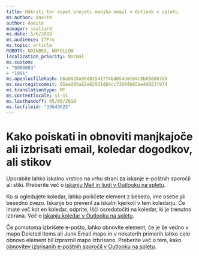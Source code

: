 ```yaml
---
title: Odkriti ter zopet prejeti manjka email v Outlook v spletu
ms.author: daeite
author: daeite
manager: joallard
ms.date: 5/6/2019
ms.audience: ITPro
ms.topic: article
ROBOTS: NOINDEX, NOFOLLOW
localization_priority: Normal
ms.custom:
- "8000003"
- "1991"
ms.openlocfilehash: b6a8028a95d81542774bd654e0104c8b858867d0
ms.sourcegitcommit: 01ead85a22e62931db4cc73604b65ae4d923f974
ms.translationtype: MT
ms.contentlocale: sl-SI
ms.lasthandoff: 05/06/2019
ms.locfileid: "33643625"
---
```

# <a name="how-to-find-and-recover-missing-or-deleted-email-calendar-events-or-contacts"></a>Kako poiskati in obnoviti manjkajoče ali izbrisati email, koledar dogodkov, ali stikov

Uporabite lahko iskalno vrstico na vrhu strani za iskanje e-poštnih sporočil ali stiki. Preberite več o [iskanju Mail in ljudi v Outlooku na spletu](https://support.office.com/article/b27e5eb7-3255-4c61-bf16-1c6a16bc2e6b).

Ko si ogledujete koledar, lahko poiščete element z besedo, ime osebe ali besedno zvezo. Iskanje bo preveril za iskalni kjerkoli v tem koledarju. Če imate več kot en koledar, odprite, Išči osredotočiti na koledar, ki je trenutno izbrana. Več o [iskanju koledar v Outlooku na spletu](https://support.office.com/article/d587aaec-fb2c-4f6f-aee1-0df1fc591477).

Če pomotoma izbrišete e-pošto, lahko obnovite element, če je še vedno v mapo Deleted Items ali Junk Email mapo in v nekaterih primerih lahko celo obnovo element bil izpraznil mapo Izbrisano. Preberite več o tem, kako [obnovitev izbrisanih e-poštnih sporočil v Outlooku na spletu](https://support.office.com/article/a8ca78ac-4721-4066-95dd-571842e9fb11).